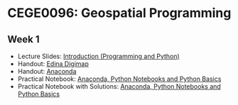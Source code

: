 # CEGE0096: Geospatial Programming

## Week 1

- Lecture Slides: [Introduction (Programming and Python)](https://github.com/aldolipani/CEGE0096/blob/master/1%20-%20Week/1%20-%20Introduction.pptx)
- Handout: [Edina Digimap](https://github.com/aldolipani/CEGE0096/blob/master/1%20-%20Week/Edina%20Digimap.md)
- Handout: [Anaconda](https://github.com/aldolipani/CEGE0096/blob/master/1%20-%20Week/Anaconda.md)
- Practical Notebook: [Anaconda, Python Notebooks and Python Basics](https://github.com/aldolipani/CEGE0096/blob/master/1%20-%20Week/1%20-%20Anaconda%2C%20Python%20Notebooks%20and%20Python%20Basics.ipynb)
- Practical Notebook with Solutions: [Anaconda, Python Notebooks and Python Basics](https://github.com/aldolipani/CEGE0096/blob/master/1%20-%20Week/1%20-%20Anaconda%2C%20Python%20Notebooks%20and%20Python%20Basics%20with%20Solutions.ipynb)

<!---


## Week 2

- Lecture Slides: [Python and Version Control](https://github.com/aldolipani/CEGE0096/blob/master/2%20-%20Week/2%20-%20CEGE0096%20Python%20and%20Version%20Control.pdf)
- Handout: [Using a Virtual Machine](https://github.com/aldolipani/CEGE0096/blob/master/2%20-%20Week/Using%20a%20VM.md)
- Practical Notebook: [Python Basics (II), Git and GitHub](https://github.com/aldolipani/CEGE0096/blob/master/2%20-%20Week/2%20-%20Python%20Basics%20(II)%2C%20Git%20and%20GitHub.ipynb)
- Practical Notebook with Solutions: [Python Basics (II), Git and GitHub](https://github.com/aldolipani/CEGE0096/blob/master/2%20-%20Week/2%20-%20Python%20Basics%20(II)%2C%20Git%20and%20GitHub%20with%20Solutions.ipynb)

## Week 3

- Lecture Slides: [Python Data Structures, IDE and Debugger](https://github.com/aldolipani/CEGE0096/blob/master/3%20-%20Week/3%20-%20CEGE0096%20Python%20Data%20Structures%2C%20IDE%20and%20Debugger.pdf)
- Practical Notebook: [Python Data Structures and PyCharm](https://github.com/aldolipani/CEGE0096/blob/master/3%20-%20Week/3%20-%20Python%20Data%20Structures%20and%20PyCharm.ipynb)
- Practical Notebook with Solutions: [Python Data Structures and PyCharm](https://github.com/aldolipani/CEGE0096/blob/master/3%20-%20Week/3%20-%20Python%20Data%20Structures%20and%20PyCharm%20with%20Solutions.ipynb)

## Week 4

- Lecture Slides: [Object-Oriented Programming](https://github.com/aldolipani/CEGE0096/blob/master/4%20-%20Week/4%20-%20CEGE0096%20Object-Oriented%20Programming.pdf)
- Practical Notebook: [Object-Oriented Programming](https://github.com/aldolipani/CEGE0096/blob/master/4%20-%20Week/4%20-%20Object-Oriented%20Programming.ipynb)
- Practical Notebook with Solutions: [Object-Oriented Programming](https://github.com/aldolipani/CEGE0096/blob/master/4%20-%20Week/4%20-%20Object-Oriented%20Programming%20with%20Solutions.ipynb)

## Week 5

- Lecture Slides: [Geometry with Python](https://github.com/aldolipani/CEGE0096/blob/master/5%20-%20Week/5%20-%20CEGE0096%20Geometry%20with%20Python.pdf)
- Practical Notebook: [Drawing with Python](https://github.com/aldolipani/CEGE0096/blob/master/5%20-%20Week/5%20-%20Drawing%20with%20Python.ipynb)
- Practical Notebook with Solutions: [Drawing with Python](https://github.com/aldolipani/CEGE0096/blob/master/5%20-%20Week/5%20-%20Drawing%20with%20Python.ipynb)

## Week 6

- Lecture Slides: [Geospatial Modelling](https://github.com/aldolipani/CEGE0096/blob/master/6%20-%20Week/6%20-%20CEGE0096%20Geospatial%20Modelling.pdf)
- Practical Notebook: [NumPy and Pandas](https://github.com/aldolipani/CEGE0096/blob/master/6%20-%20Week/6%20-%20NumPy%20and%20Pandas.ipynb)
- Practical Notebook with Solutions: [NumPy and Pandas](https://github.com/aldolipani/CEGE0096/blob/master/6%20-%20Week/6%20-%20NumPy%20and%20Pandas%20with%20Solutions.ipynb)

## Week 7

- Lecture Slides: [Vector and Raster Representations](https://github.com/aldolipani/CEGE0096/blob/master/7%20-%20Week/7%20-%20CEGE0096%20Vector%20and%20Raster%20Representations.pdf)
- Practical Notebook: [PyProj, Shapely, GeoPandas, and Rasterio](https://github.com/aldolipani/CEGE0096/blob/master/7%20-%20Week/7%20-%20PyProj%2C%20Shapely%2C%20GeoPandas%2C%20and%20Rasterio.ipynb)
- Practical Notebook with Solutions: [PyProj, Shapely, GeoPandas, and Rasterio](https://github.com/aldolipani/CEGE0096/blob/master/7%20-%20Week/7%20-%20PyProj%2C%20Shapely%2C%20GeoPandas%2C%20and%20Rasterio%20with%20Solutions.ipynb)

## Week 8

- Lecture Slides: [Tree and Graph Representations](https://github.com/aldolipani/CEGE0096/blob/master/8%20-%20Week/8%20-%20CEGE0096%20Tree%20and%20Graph%20Representations.pdf)
- Practical Notebook: [RTree and NetworkX](https://github.com/aldolipani/CEGE0096/blob/master/8%20-%20Week/8%20-%20RTree%20and%20NetworkX.ipynb)
- Practical Notebook with Solutions: [RTree and NetworkX](https://github.com/aldolipani/CEGE0096/blob/master/8%20-%20Week/8%20-%20RTree%20and%20NetworkX%20with%20Solutions.ipynb)
-->
